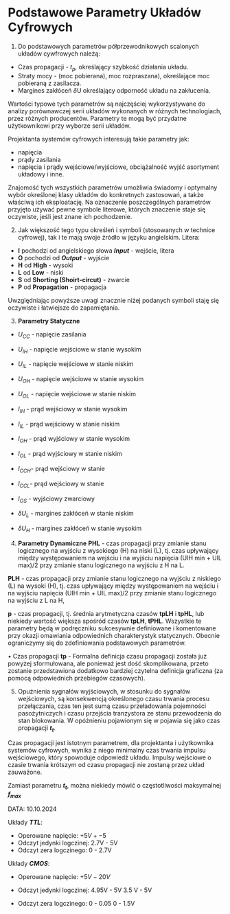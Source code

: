 # Podstawowe Parametry Układów Cyfrowych

1. Do podstawowych parametrów półprzewodnikowych scalonych układów cywfrowych należą:
- Czas propagacji - $t_p$, określający szybkość działania układu.
- Straty mocy - (moc pobierana), moc rozpraszana), określające moc pobieraną z zasilacza.
- Margines zakłóceń $\delta$U określający odporność układu na zakłucenia.

Wartości typowe tych parametrów są najczęściej wykorzystywane do analizy porównawczej serii układów wykonanych w różnych technologiach, przez różnych producentów. Parametry te mogą być przydatne użytkownikowi przy wyborze serii układów.

Projektanta systemów cyfrowych interesują takie parametry jak:
- napięcia
- prądy zasilania
- napięcia i prądy wejściowe/wyjściowe, obciążalność wyjść asortyment układowy i inne.

Znajomość tych wszystkich parametrów umożliwia świadomy i optymalny wybór określonej klasy układów do konkretnych zastosowań, a także właściwą ich eksploatację.
Na oznaczenie poszczególnych parametrów przyjęto używać pewne symbole literowe, których znaczenie staje się oczywiste, jeśli jest znane ich pochodzenie.

2. Jak większość tego typu określeń i symboli (stosowanych w technice cyfrowej), tak i te mają swoje źródło w języku angielskim.
Litera:
- **I** pochodzi od angielskiego słowa ***Input*** - wejście, litera
- **O** pochodzi od ***Output*** - wyjście
- **H** od **High** - wysoki
- **L** od **Low** - niski
- **S** od **Shorting (Shoirt-circut)** - zwarcie
- **P** od **Propagation** - propagacja

Uwzględniając powyższe uwagi znacznie niżej podanych symboli staję się oczywiste i łatwiejsze do zapamiętania.

3. **Parametry Statyczne**

- $U_{CC}$ - napięcie zasilania
- $U_{IH}$ - napięcie wejściowe w stanie wysokim
- $U_{IL}$ - napięcie wejściowe w stanie niskim 
- $U_{OH}$ - napięcie wejściowe w stanie wysokim
- $U_{OL}$ - napięcie wejściowe w stanie niskim

- $I_{IH}$ - prąd wejściowy w stanie wysokim
- $I_{IL}$ - prąd wejściowy w stanie niskim 
- $I_{OH}$ - prąd wyjściowy w stanie wysokim
- $I_{OL}$ - prąd wyjściowy w stanie niskim
- $I_{CCH}$- prąd wejściowy w stanie 
- $I_{CCL}$- prąd wejściowy w stanie 
- $I_{OS}$ - wyjściowy  zwarciowy

- $\delta U_L$ - margines zakłóceń w stanie niskim 
- $\delta U_H$ - margines zakłóceń w stanie wysokim

4. **Parametry Dynamiczne**
**PHL** - czas propagacji przy zmianie stanu logicznego na wyjściu z wysokiego (H) na niski (L), tj. czas upływający między występowaniem na wejściu i na wyjściu napięcia (UIH min + UIL max)/2 przy zmianie stanu logicznego na wyjściu z H na L.

**PLH** - czas propagacji przy zmianie stanu logicznego na wyjściu z niskiego (L) na wysoki (H), tj. czas upływający między występowaniem na wejściu i na wyjściu napięcia (UIH min + UIL max)/2 przy zmianie stanu logicznego na wyjściu z L na H,

**p** - czas propagacji, tj. średnia arytmetyczna czasów **tpLH** i **tpHL**, lub niekiedy wartość większa spośród czasów **tpLH**, **tPHL**. Wszystkie te parametry będą w podręczniku sukcesywnie definiowane i komentowane przy okazji omawiania odpowiednich charakterystyk statycznych.
Obecnie ograniczymy się do zdefiniowania podstawowych parametrów.

• Czas propagacji **tp** - Formalna definicja czasu propagacji została już powyżej sformułowana, ale ponieważ jest dość skomplikowana, przeto zostanie przedstawiona dodatkowo bardziej czytelna definicja graficzna (za pomocą odpowiednich przebiegów czasowych).


5. Opuźnienia sygnałów wyjściowych, w stosunku do sygnałów wejściowych, są konsekwencją określonego czasu trwania procesu przełączania, czas ten jest sumą czasu przeładowania pojemności pasożytniczych i czasu przejścia tranzystora ze stanu przewodzenia do stan blokowania. W opóźnieniu pojawionym się w pojawia się jako czas propagacji ***$t_t$***.

Czas propagacji jest istotnym parametrem, dla projektanta i użytkownika systemów cyfrowych, wynika z niego minimalny czas trwania impulsu wejściowego, który spowoduje odpowiedź układu. Impulsy wejściowe o czasie trwania krótszym od czasu propagacji nie zostaną przez układ zauważone.

Zamiast parametru **$t_t$**, można niekiedy mówić o częstotliwości maksymalnej **$f_{max}$**

DATA: 10.10.2024

Układy ***TTL***:
- Operowane napięcie: $+5V +- 5%$
- Odczyt jedynki logczinej: 2.7V - 5V
- Odczyt zera logczinego: 0 - 2.7V

Układy ***CMOS***:
- Operowane napięcie: $+5V - 20V$

- Odczyt jedynki logczinej: 
    4.95V - 5V
    3.5 V - 5V

- Odczyt zera logczinego:
    0 - 0.05
    0 - 1.5V
